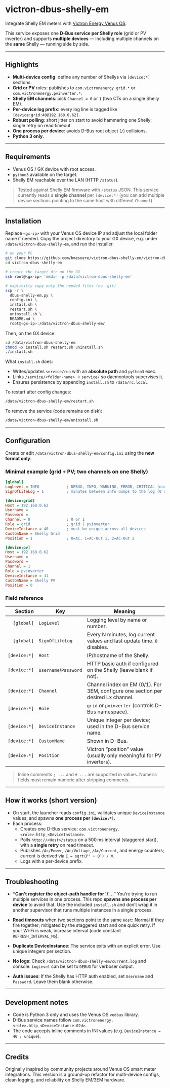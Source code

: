 # victron-dbus-shelly-em
Integrate Shelly EM meters with [Victron Energy Venus OS](https://github.com/victronenergy/venus).

This service exposes one **D-Bus service per Shelly role** (grid or PV inverter) and supports **multiple devices** — including multiple channels on the **same** Shelly — running side by side.

---

## Highlights
- **Multi-device config**: define any number of Shellys via `[device:*]` sections.
- **Grid or PV** roles: publishes to `com.victronenergy.grid.*` or `com.victronenergy.pvinverter.*`.
- **Shelly EM channels**: pick `Channel = 0` or `1` (two CTs on a single Shelly EM).
- **Per-device log prefix**: every log line is tagged like `[device:grid:40@192.168.0.62]`.
- **Robust polling**: short jitter on start to avoid hammering one Shelly; single retry on read timeout.
- **One process per device**: avoids D-Bus root object (`/`) collisions.
- **Python 3 only**.

---

## Requirements
- Venus OS / GX device with root access.
- `python3` available on the target.
- Shelly EM reachable over the LAN (HTTP `/status`).

> Tested against Shelly EM firmware with `/status` JSON. This service currently reads a **single channel** per `[device:*]` (you can add multiple device sections pointing to the same host with different `Channel`).

---

## Installation

Replace `<gx-ip>` with your Venus OS device IP and adjust the local folder name if needed. Copy the project directory to your GX device, e.g. under `/data/victron-dbus-shelly-em`, and run the installer.

```sh
# on your PC
git clone https://github.com/bmesuere/victron-dbus-shelly-em/victron-dbus-shelly-em.git
cd victron-dbus-shelly-em

# create the target dir on the GX
ssh root@<gx-ip> 'mkdir -p /data/victron-dbus-shelly-em'

# explicitly copy only the needed files (no .git)
scp -r \
  dbus-shelly-em.py \
  config.ini \
  install.sh \
  restart.sh \
  uninstall.sh \
  README.md \
  root@<gx-ip>:/data/victron-dbus-shelly-em/
```

Then, on the GX device:

```sh
cd /data/victron-dbus-shelly-em
chmod +x install.sh restart.sh uninstall.sh
./install.sh
```

What `install.sh` does:
- Writes/updates `service/run` with an **absolute path** and `python3` exec.
- Links `/service/<folder-name>` → `service/` so daemontools supervises it.
- Ensures persistence by appending `install.sh` to `/data/rc.local`.

To restart after config changes:
```sh
/data/victron-dbus-shelly-em/restart.sh
```

To remove the service (code remains on disk):
```sh
/data/victron-dbus-shelly-em/uninstall.sh
```

---

## Configuration
Create or edit `/data/victron-dbus-shelly-em/config.ini` using the **new format only**.

### Minimal example (grid + PV; two channels on one Shelly)
```ini
[global]
LogLevel = INFO            ; DEBUG, INFO, WARNING, ERROR, CRITICAL (names or numbers)
SignOfLifeLog = 1          ; minutes between info dumps to the log (0 disables)

[device:grid]
Host = 192.168.0.62
Username =
Password =
Channel = 0                ; 0 or 1
Role = grid                ; grid | pvinverter
DeviceInstance = 40        ; must be unique across all devices
CustomName = Shelly Grid
Position = 1               ; 0=AC, 1=AC-Out 1, 2=AC-Out 2

[device:pv]
Host = 192.168.0.62
Username =
Password =
Channel = 1
Role = pvinverter
DeviceInstance = 41
CustomName = Shelly PV
Position = 0
```

### Field reference
| Section | Key             | Meaning |
|--------:|-----------------|---------|
| `[global]` | `LogLevel`      | Logging level by name or number. |
| `[global]` | `SignOfLifeLog` | Every N minutes, log current values and last update time. `0` disables. |
| `[device:*]` | `Host`        | IP/hostname of the Shelly. |
| `[device:*]` | `Username`/`Password` | HTTP basic auth if configured on the Shelly (leave blank if not). |
| `[device:*]` | `Channel`     | Channel index on EM (0/1). For 3EM, configure one section per desired Lx channel. |
| `[device:*]` | `Role`        | `grid` or `pvinverter` (controls D-Bus namespace). |
| `[device:*]` | `DeviceInstance` | Unique integer per device; used in the D-Bus service name. |
| `[device:*]` | `CustomName`  | Shown in D-Bus. |
| `[device:*]` | `Position`    | Victron “position” value (usually only meaningful for PV inverters). |

> Inline comments `; ...` and `# ...` are supported in values. Numeric fields must remain numeric after stripping comments.

---

## How it works (short version)
- On start, the launcher reads `config.ini`, validates unique `DeviceInstance` values, and spawns **one process per `[device:*]`**.
- Each process:
  - Creates one D-Bus service: `com.victronenergy.<role>.http_<DeviceInstance>`.
  - Polls `http://<Host>/status` on a 500 ms interval (staggered start), with a **single retry** on read timeout.
  - Publishes `/Ac/Power`, `/Ac/Voltage`, `/Ac/Current`, and energy counters; current is derived via `I = sqrt(P² + Q²) / V`.
  - Logs with a per-device prefix.

---

## Troubleshooting
- **“Can't register the object-path handler for '/'…”**
  You’re trying to run multiple services in one process. This repo **spawns one process per device** to avoid that. Use the included `install.sh` and don’t wrap it in another supervisor that runs multiple instances in a single process.

- **Read timeouts** when two sections point to the same `Host`:
  Normal if they fire together; mitigated by the staggered start and one quick retry. If your Wi‑Fi is weak, increase interval (code constant `REFRESH_INTERVAL_MS`).

- **Duplicate DeviceInstance**:
  The service exits with an explicit error. Use unique integers per section.

- **No logs**:
  Check `/data/victron-dbus-shelly-em/current.log` and console. `LogLevel` can be set to `DEBUG` for verboser output.

- **Auth issues**:
  If the Shelly has HTTP auth enabled, set `Username` and `Password`. Leave them blank otherwise.

---

## Development notes
- Code is Python 3 only and uses the Venus OS `vedbus` library.
- D-Bus service names follow `com.victronenergy.<role>.http_<DeviceInstance:02d>`.
- The code accepts inline comments in INI values (e.g. `DeviceInstance = 40 ; unique`).

---

## Credits
Originally inspired by community projects around Venus OS smart meter integrations. This version is a ground-up refactor for multi-device configs, clean logging, and reliability on Shelly EM/3EM hardware.
